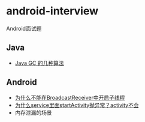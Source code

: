 # android-interview
Android面试题


## Java
- [Java GC 的几种算法](document/java/JavaGC.md)

## Android
- [为什么不能在BroadcastReceiver中开启子线程](document/android/为什么不能在BroadcastReceiver中开启子线程.md)
- [为什么service里面startActivity抛异常？activity不会](document/android/为什么service里面startActivity抛异常？activity不会.md)
- 内存泄漏的场景
